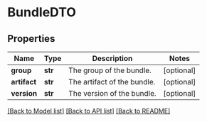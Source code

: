 # BundleDTO

## Properties
Name | Type | Description | Notes
------------ | ------------- | ------------- | -------------
**group** | **str** | The group of the bundle. | [optional] 
**artifact** | **str** | The artifact of the bundle. | [optional] 
**version** | **str** | The version of the bundle. | [optional] 

[[Back to Model list]](../nifiDocs.md#documentation-for-models) [[Back to API list]](../nifiDocs.md#documentation-for-api-endpoints) [[Back to README]](../nifiDocs.md)


